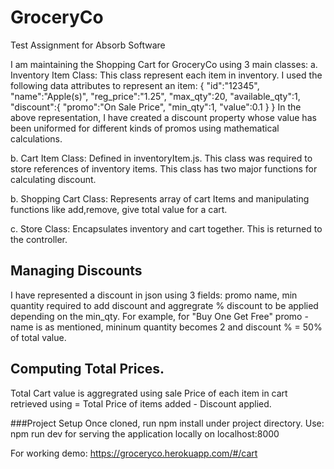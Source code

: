 # GroceryCo
Test Assignment for Absorb Software

I am maintaining the Shopping Cart for GroceryCo using 3 main classes:
a. Inventory Item Class: This class represent each item in inventory. I used the following data attributes to represent
an item:
    {
      "id":"12345",
      "name":"Apple(s)",
      "reg_price":"1.25",
      "max_qty":20,
      "available_qty":1,
      "discount":{
        "promo":"On Sale Price",
        "min_qty":1,
        "value":0.1
      }
    }
In the above representation, I have created a discount property whose value has been
uniformed for different kinds of promos using mathematical calculations.

b. Cart Item Class: Defined in inventoryItem.js. This class was required to store references of inventory items.
This class has two major functions for calculating discount.

b. Shopping Cart Class: Represents array of cart Items and manipulating functions like add,remove, give total value for a cart.

c. Store Class: Encapsulates inventory and cart together. This is returned to the controller.

## Managing Discounts
I have represented a discount in json using 3 fields: promo name, min quantity required to add discount and aggregrate % discount
to be applied depending on the min_qty. For example, for "Buy One Get Free" promo - name is as mentioned, mininum quantity
becomes 2 and discount % = 50% of total value.

## Computing Total Prices.
Total Cart value is aggregrated using sale Price of each item in cart retrieved using = Total Price of items added - Discount applied.


###Project Setup
Once cloned, run npm install under project directory.
Use: npm run dev for serving the application locally on localhost:8000

For working demo: https://groceryco.herokuapp.com/#/cart
